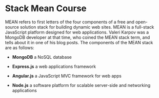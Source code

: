 # Stack Mean Course

MEAN refers to first letters of the four components of a free and open-source solution stack for building dynamic web sites. MEAN is a full-stack JavaScript platform designed for web applications. Valeri Karpov was a MongoDB developer at that time, who coined the MEAN stack term, and tells about it in one of his blog posts. The components of the MEAN stack are as follows:

* **MongoDB**
a NoSQL database

* **Express.js**
a web applications framework

* **Angular.js**
a JavaScript MVC framework for web apps

* **Node.js**
a software platform for scalable server-side and networking applications